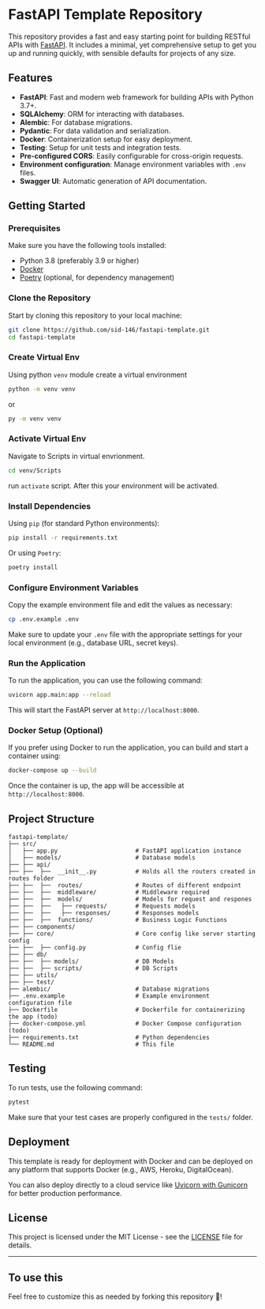 # FastAPI Template Repository

This repository provides a fast and easy starting point for building RESTful APIs with [FastAPI](https://fastapi.tiangolo.com/). It includes a minimal, yet comprehensive setup to get you up and running quickly, with sensible defaults for projects of any size.

## Features

- **FastAPI**: Fast and modern web framework for building APIs with Python 3.7+.
- **SQLAlchemy**: ORM for interacting with databases.
- **Alembic**: For database migrations.
- **Pydantic**: For data validation and serialization.
- **Docker**: Containerization setup for easy deployment.
- **Testing**: Setup for unit tests and integration tests.
- **Pre-configured CORS**: Easily configurable for cross-origin requests.
- **Environment configuration**: Manage environment variables with `.env` files.
- **Swagger UI**: Automatic generation of API documentation.

## Getting Started

### Prerequisites

Make sure you have the following tools installed:

- Python 3.8 (preferably 3.9 or higher)
- [Docker](https://www.docker.com/)
- [Poetry](https://python-poetry.org/) (optional, for dependency management)

### Clone the Repository

Start by cloning this repository to your local machine:

```bash
git clone https://github.com/sid-146/fastapi-template.git
cd fastapi-template
```

### Create Virtual Env

Using python `venv` module create a virtual environment

```bash
python -m venv venv
```

or

```bash
py -m venv venv
```

### Activate Virtual Env

Navigate to Scripts in virtual envrionment.

```bash
cd venv/Scripts
```

run `activate` script. After this your environment will be activated.

### Install Dependencies

Using `pip` (for standard Python environments):

```bash
pip install -r requirements.txt
```

Or using `Poetry`:

```bash
poetry install
```

### Configure Environment Variables

Copy the example environment file and edit the values as necessary:

```bash
cp .env.example .env
```

Make sure to update your `.env` file with the appropriate settings for your local environment (e.g., database URL, secret keys).

### Run the Application

To run the application, you can use the following command:

```bash
uvicorn app.main:app --reload
```

This will start the FastAPI server at `http://localhost:8000`.

### Docker Setup (Optional)

If you prefer using Docker to run the application, you can build and start a container using:

```bash
docker-compose up --build
```

Once the container is up, the app will be accessible at `http://localhost:8000`.

## Project Structure

```plaintext
fastapi-template/
├── src/
│   ├── app.py                      # FastAPI application instance
│   ├── models/                     # Database models
├── ├── api/
├── ├──  ├──  __init__.py           # Holds all the routers created in routes folder
├── ├──  ├──  routes/               # Routes of different endpoint
├── ├──  ├──  middleware/           # Middleware required
├── ├──  ├──  models/               # Models for request and respones
├── ├──  ├──   ├── requests/        # Requests models
├── ├──  ├──   ├── responses/       # Responses models
├── ├──  ├──  functions/            # Business Logic Functions
├── ├── components/
├── ├── core/                       # Core config like server starting config
├── ├──  ├── config.py              # Config flie
├── ├── db/
├── ├──  ├── models/                # DB Models
├── ├──  ├── scripts/               # DB Scripts
├── ├── utils/
├── ├── test/
├── alembic/                        # Database migrations
├── .env.example                    # Example environment configuration file
├── Dockerfile                      # Dockerfile for containerizing the app (todo)
├── docker-compose.yml              # Docker Compose configuration (todo)
├── requirements.txt                # Python dependencies
└── README.md                       # This file 
```

## Testing

To run tests, use the following command:

```bash
pytest
```

Make sure that your test cases are properly configured in the `tests/` folder.

## Deployment

This template is ready for deployment with Docker and can be deployed on any platform that supports Docker (e.g., AWS, Heroku, DigitalOcean).

You can also deploy directly to a cloud service like [Uvicorn with Gunicorn](https://www.uvicorn.org/) for better production performance.

## License

This project is licensed under the MIT License - see the [LICENSE](LICENSE) file for details.

---

## To use this
Feel free to customize this as needed by forking this repository 🍴!

